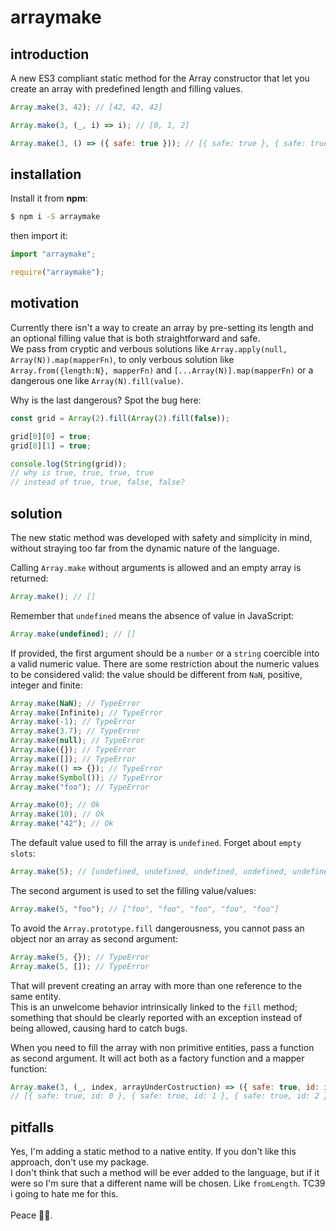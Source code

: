 # arraymake

## introduction

A new ES3 compliant static method for the Array constructor that let you create an array with predefined length and filling values.

```js
Array.make(3, 42); // [42, 42, 42]

Array.make(3, (_, i) => i); // [0, 1, 2]

Array.make(3, () => ({ safe: true })); // [{ safe: true }, { safe: true }, { safe: true }]
```

## installation

Install it from __npm__:
```sh
$ npm i -S arraymake
```

then import it:
```js
import "arraymake";

require("arraymake");
```

##  motivation

Currently there isn't a way to create an array by pre-setting its length and an optional filling value that is both straightforward and safe.\
We pass from cryptic and verbous solutions like `Array.apply(null, Array(N)).map(mapperFn)`, to only verbous solution like `Array.from({length:N}, mapperFn)` and `[...Array(N)].map(mapperFn)` or a dangerous one like `Array(N).fill(value)`.

Why is the last dangerous? Spot the bug here:
```js
const grid = Array(2).fill(Array(2).fill(false));

grid[0][0] = true;
grid[0][1] = true;

console.log(String(grid));
// why is true, true, true, true
// instead of true, true, false, false?
```

## solution
The new static method was developed with safety and simplicity in mind, without straying too far from the dynamic nature of the language.

Calling `Array.make` without arguments is allowed and an empty array is returned:
```js
Array.make(); // []
```
Remember that `undefined` means the absence of value in JavaScript:
```js
Array.make(undefined); // []
```

If provided, the first argument should be a `number` or a `string` coercible into a valid numeric value. There are some restriction about the numeric values to be considered valid: the value should be different from `NaN`, positive, integer and finite:
```js
Array.make(NaN); // TypeError
Array.make(Infinite); // TypeError
Array.make(-1); // TypeError
Array.make(3.7); // TypeError
Array.make(null); // TypeError
Array.make({}); // TypeError
Array.make([]); // TypeError
Array.make(() => {}); // TypeError
Array.make(Symbol()); // TypeError
Array.make("foo"); // TypeError

Array.make(0); // Ok
Array.make(10); // Ok
Array.make("42"); // Ok
```

The default value used to fill the array is `undefined`. Forget about `empty slots`:
```js
Array.make(5); // [undefined, undefined, undefined, undefined, undefined]
```

The second argument is used to set the filling value/values:
```js
Array.make(5, "foo"); // ["foo", "foo", "foo", "foo", "foo"]
```

To avoid the `Array.prototype.fill` dangerousness, you cannot pass an object nor an array as second argument:
```js
Array.make(5, {}); // TypeError
Array.make(5, []); // TypeError
```
That will prevent creating an array with more than one reference to the same entity.\
This is an unwelcome behavior intrinsically linked to the `fill` method; something that should be clearly reported with an exception instead of being allowed, causing hard to catch bugs.

When you need to fill the array with non primitive entities, pass a function as second argument. It will act both as a factory function and a mapper function:
```js
Array.make(3, (_, index, arrayUnderCostruction) => ({ safe: true, id: index }));
// [{ safe: true, id: 0 }, { safe: true, id: 1 }, { safe: true, id: 2 }]
```

## pitfalls

Yes, I'm adding a static method to a native entity. If you don't like this approach, don't use my package.\
I don't think that such a method will be ever added to the language, but if it were so I'm sure that a different name will be chosen. Like `fromLength`.
TC39 i going to hate me for this.\
 \
Peace ✌🏻.